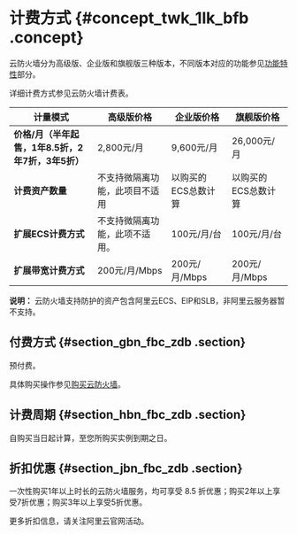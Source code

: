 # 计费方式 {#concept_twk_1lk_bfb .concept}

云防火墙分为高级版、企业版和旗舰版三种版本，不同版本对应的功能参见[功能特性](../../../../cn.zh-CN/产品简介/功能特性.md#table_qsv_slr_cfb)部分。

详细计费方式参见云防火墙计费表。

|计量模式|高级版价格|企业版价格|旗舰版价格|
|----|-----|-----|-----|
|**价格/月（半年起售，1年8.5折，2年7折，3年5折）**|2,800元/月|9,600元/月|26,000元/月|
|**计费资产数量**|不支持微隔离功能，此项目不适用|以购买的ECS总数计算|以购买的ECS总数计算|
|**扩展ECS计费方式**|不支持微隔离功能，此项不适用。|100元/月/台|100元/月/台|
|**扩展带宽计费方式**|200元/月/Mbps|200元/月/Mbps|200元/月/Mbps|

**说明：** 云防火墙支持防护的资产包含阿里云ECS、EIP和SLB，非阿里云服务器暂不支持。

## 付费方式 {#section_gbn_fbc_zdb .section}

预付费。

具体购买操作参见[购买云防火墙](cn.zh-CN/产品定价/购买云防火墙.md#ol_vyl_1sf_cfb)。

## 计费周期 {#section_hbn_fbc_zdb .section}

自购买当日起计算，至您所购买实例到期之日。

## 折扣优惠 {#section_jbn_fbc_zdb .section}

一次性购买1年以上时长的云防火墙服务，均可享受 8.5 折优惠；购买2年以上享受7折优惠；购买3年以上享受5折优惠。

更多折扣信息，请关注阿里云官网活动。

